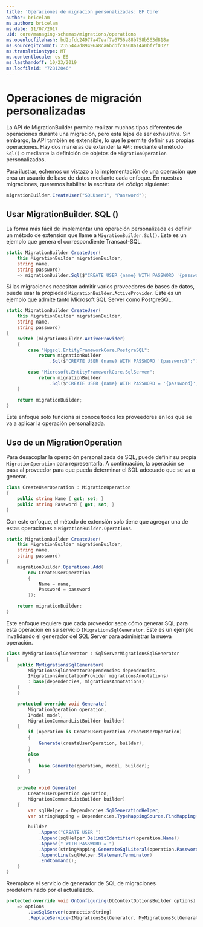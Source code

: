 ```yaml
---
title: 'Operaciones de migración personalizadas: EF Core'
author: bricelam
ms.author: bricelam
ms.date: 11/07/2017
uid: core/managing-schemas/migrations/operations
ms.openlocfilehash: bd2bfdc24977a47eaf7a6756a88b758b563d818a
ms.sourcegitcommit: 2355447d89496a8ca6bcbfc0a68a14a0bf7f0327
ms.translationtype: MT
ms.contentlocale: es-ES
ms.lasthandoff: 10/23/2019
ms.locfileid: "72812046"
---
```

# <a name="custom-migrations-operations"></a>Operaciones de migración personalizadas

La API de MigrationBuilder permite realizar muchos tipos diferentes de operaciones durante una migración, pero está lejos de ser exhaustiva. Sin embargo, la API también es extensible, lo que le permite definir sus propias operaciones. Hay dos maneras de extender la API: mediante el método `Sql()` o mediante la definición de objetos de `MigrationOperation` personalizados.

Para ilustrar, echemos un vistazo a la implementación de una operación que crea un usuario de base de datos mediante cada enfoque. En nuestras migraciones, queremos habilitar la escritura del código siguiente:

``` csharp
migrationBuilder.CreateUser("SQLUser1", "Password");
```

## <a name="using-migrationbuildersql"></a>Usar MigrationBuilder. SQL ()

La forma más fácil de implementar una operación personalizada es definir un método de extensión que llame a `MigrationBuilder.Sql()`. Este es un ejemplo que genera el correspondiente Transact-SQL.

``` csharp
static MigrationBuilder CreateUser(
    this MigrationBuilder migrationBuilder,
    string name,
    string password)
    => migrationBuilder.Sql($"CREATE USER {name} WITH PASSWORD '{password}';");
```

Si las migraciones necesitan admitir varios proveedores de bases de datos, puede usar la propiedad `MigrationBuilder.ActiveProvider`. Este es un ejemplo que admite tanto Microsoft SQL Server como PostgreSQL.

``` csharp
static MigrationBuilder CreateUser(
    this MigrationBuilder migrationBuilder,
    string name,
    string password)
{
    switch (migrationBuilder.ActiveProvider)
    {
        case "Npgsql.EntityFrameworkCore.PostgreSQL":
            return migrationBuilder
                .Sql($"CREATE USER {name} WITH PASSWORD '{password}';");

        case "Microsoft.EntityFrameworkCore.SqlServer":
            return migrationBuilder
                .Sql($"CREATE USER {name} WITH PASSWORD = '{password}';");
    }

    return migrationBuilder;
}
```

Este enfoque solo funciona si conoce todos los proveedores en los que se va a aplicar la operación personalizada.

## <a name="using-a-migrationoperation"></a>Uso de un MigrationOperation

Para desacoplar la operación personalizada de SQL, puede definir su propia `MigrationOperation` para representarla. A continuación, la operación se pasa al proveedor para que pueda determinar el SQL adecuado que se va a generar.

``` csharp
class CreateUserOperation : MigrationOperation
{
    public string Name { get; set; }
    public string Password { get; set; }
}
```

Con este enfoque, el método de extensión solo tiene que agregar una de estas operaciones a `MigrationBuilder.Operations`.

``` csharp
static MigrationBuilder CreateUser(
    this MigrationBuilder migrationBuilder,
    string name,
    string password)
{
    migrationBuilder.Operations.Add(
        new CreateUserOperation
        {
            Name = name,
            Password = password
        });

    return migrationBuilder;
}
```

Este enfoque requiere que cada proveedor sepa cómo generar SQL para esta operación en su servicio `IMigrationsSqlGenerator`. Este es un ejemplo invalidando el generador del SQL Server para administrar la nueva operación.

``` csharp
class MyMigrationsSqlGenerator : SqlServerMigrationsSqlGenerator
{
    public MyMigrationsSqlGenerator(
        MigrationsSqlGeneratorDependencies dependencies,
        IMigrationsAnnotationProvider migrationsAnnotations)
        : base(dependencies, migrationsAnnotations)
    {
    }

    protected override void Generate(
        MigrationOperation operation,
        IModel model,
        MigrationCommandListBuilder builder)
    {
        if (operation is CreateUserOperation createUserOperation)
        {
            Generate(createUserOperation, builder);
        }
        else
        {
            base.Generate(operation, model, builder);
        }
    }

    private void Generate(
        CreateUserOperation operation,
        MigrationCommandListBuilder builder)
    {
        var sqlHelper = Dependencies.SqlGenerationHelper;
        var stringMapping = Dependencies.TypeMappingSource.FindMapping(typeof(string));

        builder
            .Append("CREATE USER ")
            .Append(sqlHelper.DelimitIdentifier(operation.Name))
            .Append(" WITH PASSWORD = ")
            .Append(stringMapping.GenerateSqlLiteral(operation.Password))
            .AppendLine(sqlHelper.StatementTerminator)
            .EndCommand();
    }
}
```

Reemplace el servicio de generador de SQL de migraciones predeterminado por el actualizado.

``` csharp
protected override void OnConfiguring(DbContextOptionsBuilder options)
    => options
        .UseSqlServer(connectionString)
        .ReplaceService<IMigrationsSqlGenerator, MyMigrationsSqlGenerator>();
```
